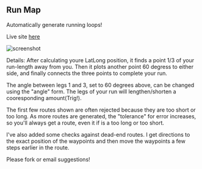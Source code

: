 Run Map
------------
Automatically generate running loops!

Live site [here](http://ben_eysenbach.neocities.org/run_map.html)

![screenshot](https://raw.github.com/ben-eysenbach/run_map/master/Screenshot.png)

Details:
After calculating youre LatLong position, it finds a point 1/3 of your run-length away from you.
Then it plots another point 60 degress to either side, and finally connects the three points to complete your run.

The angle between legs 1 and 3, set to 60 degrees above, can be changed using the "angle" form.
The legs of your run will lengthen/shorten a cooresponding amount(Trig!).

The first few routes shown are often rejected because they are too short or too long.
As more routes are generated, the "tolerance" for error increases, so you'll always get a route, even it
if is a too long or too short.

I've also added some checks against dead-end routes.  I get directions to the exact position of the waypoints
and then move the waypoints a few steps earlier in the route.


Please fork or email suggestions!
